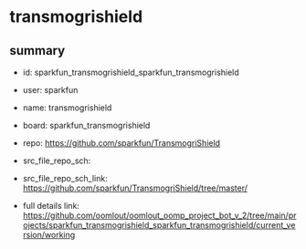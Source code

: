 # transmogrishield
 
## summary 
* id: sparkfun_transmogrishield_sparkfun_transmogrishield
* user: sparkfun
* name: transmogrishield
* board: sparkfun_transmogrishield
* repo: https://github.com/sparkfun/TransmogriShield



* src_file_repo_sch: 
* src_file_repo_sch_link: https://github.com/sparkfun/TransmogriShield/tree/master/
* full details link: https://github.com/oomlout/oomlout_oomp_project_bot_v_2/tree/main/projects/sparkfun_transmogrishield_sparkfun_transmogrishield/current_version/working  







